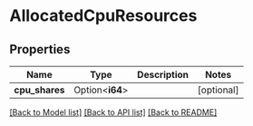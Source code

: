 # AllocatedCpuResources

## Properties

| Name           | Type            | Description | Notes      |
| -------------- | --------------- | ----------- | ---------- |
| **cpu_shares** | Option<**i64**> |             | [optional] |

[[Back to Model list]](../README.md#documentation-for-models)
[[Back to API list]](../README.md#documentation-for-api-endpoints)
[[Back to README]](../README.md)
